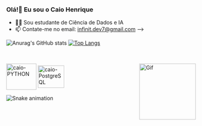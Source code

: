 ### Olá!👋 Eu sou o Caio Henrique

- 👨‍💻 Sou estudante de Ciência de Dados e IA
- 📫 Contate-me no email: infinit.dev7@gmail.com 
-->

![Anurag's GitHub stats](https://github-readme-stats.vercel.app/api?username=caiohenri99&show_icons=true&theme=dark)
[![Top Langs](https://github-readme-stats.vercel.app/api/top-langs/?username=caiohenri99&layout=compact&theme=dark)](https://github.com/caiohenri99/github-readme-stats)

##

<div style="display: inline_block"><br>
  <img align="center" alt="caio-PYTHON" height="70" width="80" src="https://s3.dualstack.us-east-2.amazonaws.com/pythondotorg-assets/media/files/python-logo-only.svg" />
  <img align="center" alt="caio-PostgreSQL" height="60" width="70" src="https://www.vectorlogo.zone/logos/postgresql/postgresql-icon.svg" />
  <img align="right" alt="Gif" height="150" width="150" src="https://aniyuki.com/wp-content/uploads/2022/03/aniyuki-jujutsu-kaisen-52.gif)" />
  
  ![Snake animation](https://github.com/caiohenri99/snk/raw/output/github-contribution-grid-snake.svg)

  
<div/>
  
  
  

          
          
          
          
          
